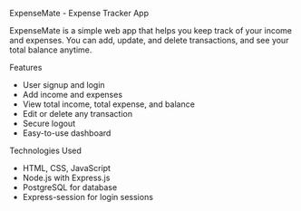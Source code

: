  ExpenseMate - Expense Tracker App

ExpenseMate is a simple web app that helps you keep track of your income and expenses. You can add, update, and delete transactions, and see your total balance anytime.

 Features

- User signup and login
- Add income and expenses
- View total income, total expense, and balance
- Edit or delete any transaction
- Secure logout
- Easy-to-use dashboard

Technologies Used

- HTML, CSS, JavaScript
- Node.js with Express.js
- PostgreSQL for database
- Express-session for login sessions
